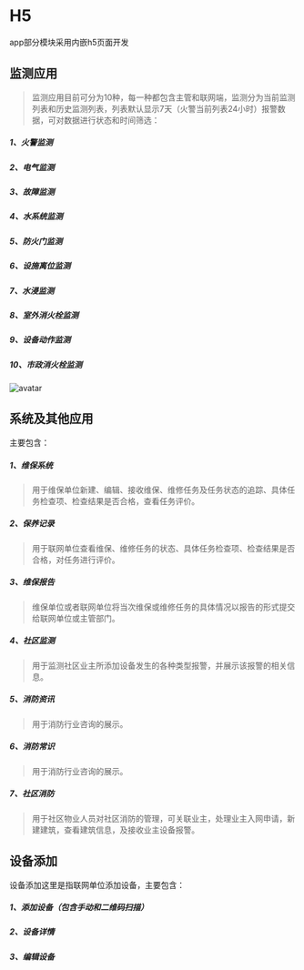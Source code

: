 # H5
app部分模块采用内嵌h5页面开发
## 监测应用
>监测应用目前可分为10种，每一种都包含主管和联网端，监测分为当前监测列表和历史监测列表，列表默认显示7天（火警当前列表24小时）报警数据，可对数据进行状态和时间筛选：
##### 1、火警监测
##### 2、电气监测
##### 3、故障监测
##### 4、水系统监测
##### 5、防火门监测
##### 6、设施离位监测
##### 7、水浸监测
##### 8、室外消火栓监测
##### 9、设备动作监测
##### 10、市政消火栓监测
![avatar](/images/jcyy.png)
## 系统及其他应用
主要包含：
##### 1、维保系统
>用于维保单位新建、编辑、接收维保、维修任务及任务状态的追踪、具体任务检查项、检查结果是否合格，查看任务评价。
##### 2、保养记录
>用于联网单位查看维保、维修任务的状态、具体任务检查项、检查结果是否合格，对任务进行评价。
##### 3、维保报告
>维保单位或者联网单位将当次维保或维修任务的具体情况以报告的形式提交给联网单位或主管部门。
##### 4、社区监测
>用于监测社区业主所添加设备发生的各种类型报警，并展示该报警的相关信息。
##### 5、消防资讯
>用于消防行业咨询的展示。
##### 6、消防常识
>用于消防行业咨询的展示。
##### 7、社区消防
>用于社区物业人员对社区消防的管理，可关联业主，处理业主入网申请，新建建筑，查看建筑信息，及接收业主设备报警。
## 设备添加
设备添加这里是指联网单位添加设备，主要包含：
##### 1、添加设备（包含手动和二维码扫描）
##### 2、设备详情
##### 3、编辑设备

